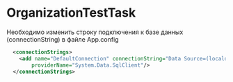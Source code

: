 # OrganizationTestTask
Необходимо изменить строку подключения к базе данных (connectionString) в файле App.config
```xml
  <connectionStrings>
    <add name="DefaultConnection" connectionString="Data Source=(localdb)\MSSQLLocalDB;Initial Catalog=TestTaskAppDB;Integrated Security=True;MultipleActiveResultSets=true"
        providerName="System.Data.SqlClient"/>
  </connectionStrings>
```
